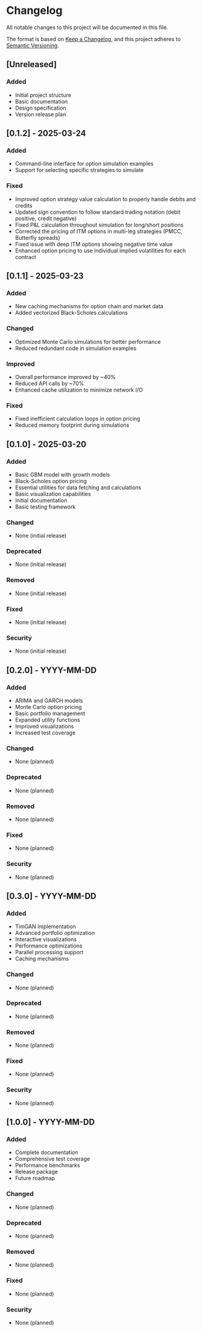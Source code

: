 # Changelog

All notable changes to this project will be documented in this file.

The format is based on [Keep a Changelog](https://keepachangelog.com/en/1.0.0/),
and this project adheres to [Semantic Versioning](https://semver.org/spec/v2.0.0.html).

## [Unreleased]

### Added
- Initial project structure
- Basic documentation
- Design specification
- Version release plan

## [0.1.2] - 2025-03-24
### Added
- Command-line interface for option simulation examples
- Support for selecting specific strategies to simulate

### Fixed
- Improved option strategy value calculation to properly handle debits and credits
- Updated sign convention to follow standard trading notation (debit positive, credit negative)
- Fixed P&L calculation throughout simulation for long/short positions
- Corrected the pricing of ITM options in multi-leg strategies (PMCC, Butterfly spreads)
- Fixed issue with deep ITM options showing negative time value
- Enhanced option pricing to use individual implied volatilities for each contract

## [0.1.1] - 2025-03-23
### Added
- New caching mechanisms for option chain and market data
- Added vectorized Black-Scholes calculations

### Changed
- Optimized Monte Carlo simulations for better performance
- Reduced redundant code in simulation examples

### Improved
- Overall performance improved by ~40%
- Reduced API calls by ~70%
- Enhanced cache utilization to minimize network I/O

### Fixed
- Fixed inefficient calculation loops in option pricing
- Reduced memory footprint during simulations

## [0.1.0] - 2025-03-20
### Added
- Basic GBM model with growth models
- Black-Scholes option pricing
- Essential utilities for data fetching and calculations
- Basic visualization capabilities
- Initial documentation
- Basic testing framework

### Changed
- None (initial release)

### Deprecated
- None (initial release)

### Removed
- None (initial release)

### Fixed
- None (initial release)

### Security
- None (initial release)

## [0.2.0] - YYYY-MM-DD
### Added
- ARIMA and GARCH models
- Monte Carlo option pricing
- Basic portfolio management
- Expanded utility functions
- Improved visualizations
- Increased test coverage

### Changed
- None (planned)

### Deprecated
- None (planned)

### Removed
- None (planned)

### Fixed
- None (planned)

### Security
- None (planned)

## [0.3.0] - YYYY-MM-DD
### Added
- TimGAN implementation
- Advanced portfolio optimization
- Interactive visualizations
- Performance optimizations
- Parallel processing support
- Caching mechanisms

### Changed
- None (planned)

### Deprecated
- None (planned)

### Removed
- None (planned)

### Fixed
- None (planned)

### Security
- None (planned)

## [1.0.0] - YYYY-MM-DD
### Added
- Complete documentation
- Comprehensive test coverage
- Performance benchmarks
- Release package
- Future roadmap

### Changed
- None (planned)

### Deprecated
- None (planned)

### Removed
- None (planned)

### Fixed
- None (planned)

### Security
- None (planned) 